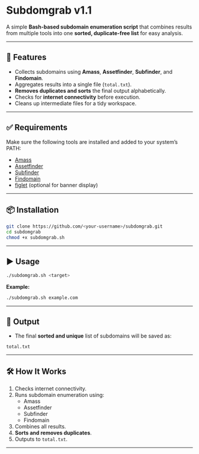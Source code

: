 # Subdomgrab v1.1

A simple **Bash-based subdomain enumeration script** that combines results from multiple tools into one **sorted, duplicate-free list** for easy analysis.

---

## 🚀 Features
- Collects subdomains using **Amass**, **Assetfinder**, **Subfinder**, and **Findomain**.
- Aggregates results into a single file (`total.txt`).
- **Removes duplicates and sorts** the final output alphabetically.
- Checks for **internet connectivity** before execution.
- Cleans up intermediate files for a tidy workspace.

---

## ✅ Requirements
Make sure the following tools are installed and added to your system’s PATH:

- [Amass](https://github.com/owasp-amass/amass)
- [Assetfinder](https://github.com/tomnomnom/assetfinder)
- [Subfinder](https://github.com/projectdiscovery/subfinder)
- [Findomain](https://github.com/findomain/findomain)
- [figlet](http://www.figlet.org/) (optional for banner display)

---

## 📦 Installation
```bash
git clone https://github.com/<your-username>/subdomgrab.git
cd subdomgrab
chmod +x subdomgrab.sh
```

---

## ▶️ Usage
```bash
./subdomgrab.sh <target>
```

**Example:**
```bash
./subdomgrab.sh example.com
```

---

## 📂 Output
- The final **sorted and unique** list of subdomains will be saved as:
```
total.txt
```

---

## 🛠 How It Works
1. Checks internet connectivity.
2. Runs subdomain enumeration using:
   - Amass
   - Assetfinder
   - Subfinder
   - Findomain
3. Combines all results.
4. **Sorts and removes duplicates**.
5. Outputs to `total.txt`.

---
